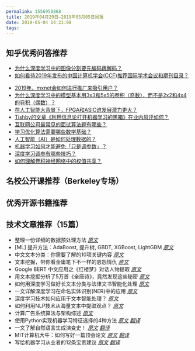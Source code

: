 ```yaml
---
permalink: 1556950868
title: 2019年04月29日—2019年05月05日周报
date: 2019-05-04 14:21:08
tags:
---
```


## 知乎优秀问答推荐

- [为什么深度学习中的图像分割要先编码再解码？](https://www.zhihu.com/question/322191738)
- [如何看待2019年发布的中国计算机学会(CCF)推荐国际学术会议和期刊目录？](https://www.zhihu.com/question/321677995)
<!-- more -->
- [2019年，mxnet会如何进行推广来吸引用户？](https://www.zhihu.com/question/318267715)
- [为什么深度学习中的模型基本用3x3和5x5的卷积（奇数），而不是2x2和4x4的卷积（偶数）？](https://www.zhihu.com/question/321773456)
- [在人工智能大背景下，FPGA和ASIC谁发展潜力更大？](https://www.zhihu.com/question/322468467)
- [Tishby的文章《利用信息论打开机器学习的黑箱》在业内风评如何？](https://www.zhihu.com/question/322569258)
- [互联网公司最常见的面试算法题有哪些？](https://www.zhihu.com/question/24964987)
- [学习优化算法需要哪些数学基础？](https://www.zhihu.com/question/319315868)
- [人工智能（AI）是如何处理数据的？](https://www.zhihu.com/question/264417928)
- [机器学习如何才能避免「只是调参数」？](https://www.zhihu.com/question/264528062)
- [深度学习调参有哪些技巧？](https://www.zhihu.com/question/25097993)
- [如何理解卷积神经网络中的权值共享？](https://www.zhihu.com/question/47158818)

## 名校公开课推荐（Berkeley专场）

## 优秀开源书籍推荐

## 技术文章推荐（15篇）

- 整理一份详细的数据预处理方法 _[原文](https://zhuanlan.zhihu.com/p/51131210)_ 
- [ML] 提升方法：AdaBoost, 提升树, GBDT, XGBoost, LightGBM _[原文](https://zhuanlan.zhihu.com/p/60909244)_
- 中文文本分类：你需要了解的10项关键内容 _[原文](https://mp.weixin.qq.com/s/Li50A5ymlBX9iB3YFtZTnA)_ 
- 文本挖掘，带你看金庸笔下不一样的恩怨情仇 _[原文](https://mp.weixin.qq.com/s/vAn_rnUt036-3jy7ZahF8w)_
- Google BERT 中文应用之《红楼梦》对话人物提取 _[原文](https://mp.weixin.qq.com/s/vPBE8jxalbbvi7wFAtaFPA)_
- 用文本挖掘分析了5万首《全唐诗》，竟然发现这些秘密 _[原文](https://mp.weixin.qq.com/s/0bOg1kvSR66-8rvFDqtLIQ)_
- 如何用深度学习做好长文本分类与法律文书智能化处理 _[原文](https://mp.weixin.qq.com/s/tts6UzF-ziyNp0s31Qiqtg)_
- 一文详解深度学习在命名实体识别(NER)中的应用 _[原文](https://mp.weixin.qq.com/s/c1rSq8vY9fiXjV-WsxLVQw)_  
- 深度学习技术如何应用于文本智能处理？ _[原文](https://mp.weixin.qq.com/s/12RA4Bd86SJS6Q4CAvOEWw)_ 
- 如何利用NLP技术从海量文本中提取观点？ _[原文](https://mp.weixin.qq.com/s/jTzkD8PoHnkvdwdbPxNblQ)_
- 计算广告系统算法与架构综述 _[原文](https://mp.weixin.qq.com/s/iEMGS1tbNPYXYIM7pKkq4A)_
- 使用Python实现机器学习特征选择的4种方法 _[原文](https://hub.packtpub.com/4-ways-implement-feature-selection-python-machine-learning/)_ _[翻译](https://mp.weixin.qq.com/s/heZmIjGx6thH_ELQ7LY9Vg)_
- 一文了解自然语言生成演变史！ _[原文](https://medium.com/sfu-big-data/evolution-of-natural-language-generation-c5d7295d6517)_ _[翻译](https://mp.weixin.qq.com/s/S2SH8MUmreciZRc0Ff-qlw)_
- MIT计算机大牛：如何写好一篇顶会论文 _[原文](https://billf.mit.edu/talks)_ _[翻译](https://mp.weixin.qq.com/s/MdgXLi674Y46z-dQm0VlIA)_
- 写给机器学习从业者的12条宝贵建议 _[原文](https://towardsml.com/2019/04/09/12-key-lessons-from-ml-researchers-and-practitioners/)_ _[翻译](https://mp.weixin.qq.com/s/AANo0iliShDavXgZZIsQ7g)_

